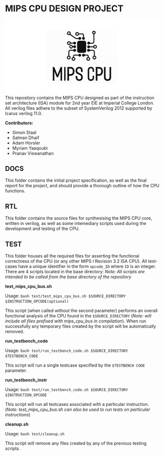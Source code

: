 MIPS CPU DESIGN PROJECT
=======================
![logo](docs/logo.png)
This repository contains the MIPS CPU designed as part of the instruction set
architecture (ISA) module for 2nd year EIE at Imperial College London. All verilog
files adhere to the subset of SystemVerilog 2012 supported by Icarus verilog 11.0.

**Contributors:**
- Simon Staal
- Salman Dhaif
- Adam Horsler
- Myriam Yaaqoubi
- Pranav Viswanathan

DOCS
----
This folder contains the initial project specification, as well as the final
report for the project, and should provide a thorough outline of how the CPU
functions.

RTL
---
This folder contains the source files for synthesising the MIPS CPU core, written
in verilog, as well as some intemediary scripts used during the development
and testing of the CPU.

TEST
----
This folder houses all the required files for asserting the functional correctness
of the CPU (or any other MIPS I Revision 3.2 ISA CPU). All test-cases have a unique
identifier in the form `opcode_ID` where `ID` is an integer.
There are 4 scripts located in the base directory:
*Note: All scripts are intended to be called from the base directory of the repository*

**test_mips_cpu_bus.sh**

Usage: `bash test/test_mips_cpu_bus.sh $SOURCE_DIRECTORY $INSTRUCTION_OPCODE(optional)`

This script (when called without the second parameter) performs an overall functional
analysis of the CPU found in the `$SOURCE_DIRECTORY` (*Note: will include all files prefixed
with mips_cpu_bus in compilation*). When run successfully any temporary files created
by the script will be automatically removed.

**run_testbench_code**

Usage: `bash test/run_testbench_code.sh $SOURCE_DIRECTORY $TESTBENCH_CODE`

This script will run a single testcase specified by the `$TESTBENCH CODE` parameter.

**run_testbench_instr**

Usage: `bash test/run_testbench_code.sh $SOURCE_DIRECTORY $INSTRUCTION_OPCODE`

This script will run all testcases associated with a particular instruction.
(*Note: test_mips_cpu_bus.sh can also be used to run tests on particular instructions*)

**cleanup.sh**

Usage: `bash test/cleanup.sh`

This script will remove any files created by any of the previous testing scripts.
